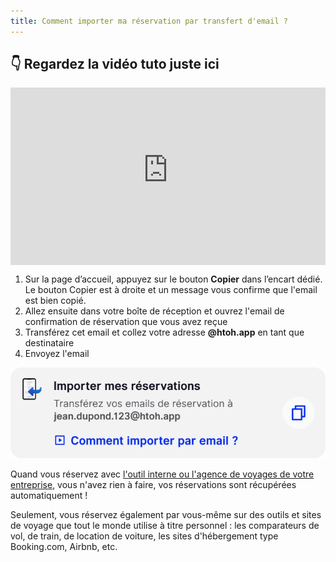 ```yaml
---
title: Comment importer ma réservation par transfert d'email ?
---
```


## 👇 Regardez la vidéo tuto juste ici

<div style="max-width: 1280px"><div style="position: relative; padding-bottom: 56.25%; height: 0; overflow: hidden;"><iframe src="https://htohappcom.sharepoint.com/sites/HtoH/_layouts/15/embed.aspx?UniqueId=80ba5cd2-7ef0-43c4-885c-fa23e230cc0e&embed=%7B%22ust%22%3Atrue%2C%22hv%22%3A%22CopyEmbedCode%22%7D&referrer=StreamWebApp&referrerScenario=EmbedDialog.Create" width="720" height="1280" frameborder="0" scrolling="no" allowfullscreen title="Email parsing" style="border:none; position: absolute; top: 0; left: 0; right: 0; bottom: 0; height: 100%; max-width: 100%;"></iframe></div></div>

1. Sur la page d’accueil, appuyez sur le bouton **Copier** dans l’encart dédié. Le bouton Copier est à droite et un message vous confirme que l'email est bien copié.
2. Allez ensuite dans votre boîte de réception et ouvrez l'email de confirmation de réservation que vous avez reçue
3. Transférez cet email et collez votre adresse **@htoh.app** en tant que destinataire
4. Envoyez l'email

![](./images/import-by-email.png)

Quand vous réservez avec [l'outil interne ou l'agence de voyages de votre entreprise](/fr/htoh-trip-connect/bookings-from-agency), vous n'avez rien à faire, vos réservations sont récupérées automatiquement !

Seulement, vous réservez également par vous-même sur des outils et sites de voyage que tout le monde utilise à titre personnel : les comparateurs de vol, de train, de location de voiture, les sites d'hébergement type Booking.com, Airbnb, etc.